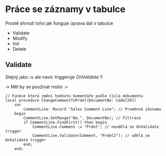 # Práce se záznamy v tabulce

Prostě shrnutí toho jak funguje úprava dat v tabulce

- Validate
- Modify
- Init
- Delete

## Validate

Stejný jako **:=** ale navíc triggeruje *OnValidate* !!

→ Měl by se používat místo :=

```al
// Funkce která změní hodnotu komentáře podle čísla dokumentu
local procedure ChangeCommentToPrdel(DocumentNo: Code[20]) 
    var
        CommentLine: Record "Sales Comment Line"; // Proměnná záznamu
    begin
        CommentLine.SetRange("No.", DocumentNo); // Filtrace
        if CommentLine.FindFirst() then begin
            CommentLine.Comment := "Prdel"; // neudělá se OnValidate trigger
            CommentLine.Validate(Comment, "Prdel2"); // udělá se OnValidate trigger
        end;                 
    end;
```
